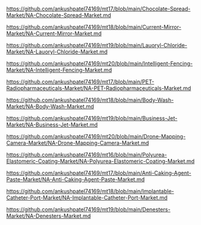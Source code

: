 <p><a href="https://github.com/ankushpatel74169/mt17/blob/main/Chocolate-Spread-Market/NA-Chocolate-Spread-Market.md">https://github.com/ankushpatel74169/mt17/blob/main/Chocolate-Spread-Market/NA-Chocolate-Spread-Market.md</a></p><p><a href="https://github.com/ankushpatel74169/mt18/blob/main/Current-Mirror-Market/NA-Current-Mirror-Market.md">https://github.com/ankushpatel74169/mt18/blob/main/Current-Mirror-Market/NA-Current-Mirror-Market.md</a></p><p><a href="https://github.com/ankushpatel74169/mt19/blob/main/Lauoryl-Chloride-Market/NA-Lauoryl-Chloride-Market.md">https://github.com/ankushpatel74169/mt19/blob/main/Lauoryl-Chloride-Market/NA-Lauoryl-Chloride-Market.md</a></p><p><a href="https://github.com/ankushpatel74169/mt20/blob/main/Intelligent-Fencing-Market/NA-Intelligent-Fencing-Market.md">https://github.com/ankushpatel74169/mt20/blob/main/Intelligent-Fencing-Market/NA-Intelligent-Fencing-Market.md</a></p><p><a href="https://github.com/ankushpatel74169/mt17/blob/main/PET-Radiopharmaceuticals-Market/NA-PET-Radiopharmaceuticals-Market.md">https://github.com/ankushpatel74169/mt17/blob/main/PET-Radiopharmaceuticals-Market/NA-PET-Radiopharmaceuticals-Market.md</a></p><p><a href="https://github.com/ankushpatel74169/mt18/blob/main/Body-Wash-Market/NA-Body-Wash-Market.md">https://github.com/ankushpatel74169/mt18/blob/main/Body-Wash-Market/NA-Body-Wash-Market.md</a></p><p><a href="https://github.com/ankushpatel74169/mt19/blob/main/Business-Jet-Market/NA-Business-Jet-Market.md">https://github.com/ankushpatel74169/mt19/blob/main/Business-Jet-Market/NA-Business-Jet-Market.md</a></p><p><a href="https://github.com/ankushpatel74169/mt20/blob/main/Drone-Mapping-Camera-Market/NA-Drone-Mapping-Camera-Market.md">https://github.com/ankushpatel74169/mt20/blob/main/Drone-Mapping-Camera-Market/NA-Drone-Mapping-Camera-Market.md</a></p><p><a href="https://github.com/ankushpatel74169/mt16/blob/main/Polyurea-Elastomeric-Coating-Market/NA-Polyurea-Elastomeric-Coating-Market.md">https://github.com/ankushpatel74169/mt16/blob/main/Polyurea-Elastomeric-Coating-Market/NA-Polyurea-Elastomeric-Coating-Market.md</a></p><p><a href="https://github.com/ankushpatel74169/mt17/blob/main/Anti-Caking-Agent-Paste-Market/NA-Anti-Caking-Agent-Paste-Market.md">https://github.com/ankushpatel74169/mt17/blob/main/Anti-Caking-Agent-Paste-Market/NA-Anti-Caking-Agent-Paste-Market.md</a></p><p><a href="https://github.com/ankushpatel74169/mt18/blob/main/Implantable-Catheter-Port-Market/NA-Implantable-Catheter-Port-Market.md">https://github.com/ankushpatel74169/mt18/blob/main/Implantable-Catheter-Port-Market/NA-Implantable-Catheter-Port-Market.md</a></p><p><a href="https://github.com/ankushpatel74169/mt19/blob/main/Denesters-Market/NA-Denesters-Market.md">https://github.com/ankushpatel74169/mt19/blob/main/Denesters-Market/NA-Denesters-Market.md</a></p>
